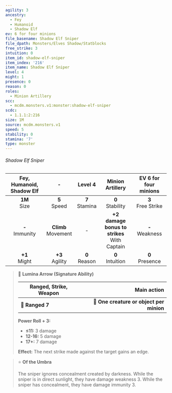 ```yaml
---
agility: 3
ancestry:
  - Fey
  - Humanoid
  - Shadow Elf
ev: 6 for four minions
file_basename: Shadow Elf Sniper
file_dpath: Monsters/Elves Shadow/Statblocks
free_strike: 3
intuition: 0
item_id: shadow-elf-sniper
item_index: '216'
item_name: Shadow Elf Sniper
level: 4
might: 1
presence: 0
reason: 0
roles:
  - Minion Artillery
scc:
  - mcdm.monsters.v1:monster:shadow-elf-sniper
scdc:
  - 1.1.1:2:216
size: 1M
source: mcdm.monsters.v1
speed: 5
stability: 0
stamina: '7'
type: monster
---
```


###### Shadow Elf Sniper

| Fey, Humanoid, Shadow Elf |            -            |      Level 4       |                 Minion Artillery                 | EV 6 for four minions  |
| :-----------------------: | :---------------------: | :----------------: | :----------------------------------------------: | :--------------------: |
|     **1M**<br/> Size      |    **5**<br/> Speed     | **7**<br/> Stamina |               **0**<br/> Stability               | **3**<br/> Free Strike |
|    **-**<br/> Immunity    | **Climb**<br/> Movement |         -          | **+2 damage bonus to strikes**<br/> With Captain |  **-**<br/> Weakness   |
|     **+1**<br/> Might     |   **+3**<br/> Agility   | **0**<br/> Reason  |               **0**<br/> Intuition               |  **0**<br/> Presence   |

<!-- -->
> 🏹 **Lumina Arrow (Signature Ability)**
>
> | **Ranged, Strike, Weapon** |                          **Main action** |
> | -------------------------- | ---------------------------------------: |
> | **📏 Ranged 7**            | **🎯 One creature or object per minion** |
>
> **Power Roll + 3:**
>
> - **≤11:** 3 damage
> - **12-16:** 5 damage
> - **17+:** 7 damage
>
> **Effect:** The next strike made against the target gains an edge.

<!-- -->
> ⭐️ **Of the Umbra**
>
> The sniper ignores concealment created by darkness. While the sniper is in direct sunlight, they have damage weakness 3. While the sniper has concealment, they have damage immunity 3.
